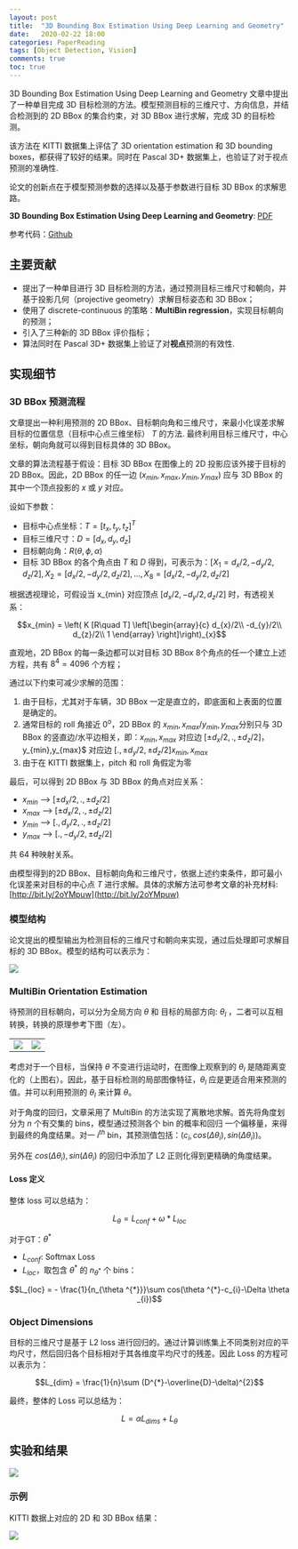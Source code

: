 ```yaml
---
layout: post
title:  "3D Bounding Box Estimation Using Deep Learning and Geometry"
date:   2020-02-22 18:00
categories: PaperReading 
tags: [Object Detection, Vision]
comments: true
toc: true
---
```


3D Bounding Box Estimation Using Deep Learning and Geometry 文章中提出了一种单目完成 3D 目标检测的方法。模型预测目标的三维尺寸、方向信息，并结合检测到的 2D BBox 的集合约束，对 3D BBox 进行求解，完成 3D 的目标检测。

该方法在 KITTI 数据集上评估了 3D orientation estimation 和 3D bounding boxes，都获得了较好的结果。同时在 Pascal 3D+ 数据集上，也验证了对于视点预测的准确性.

论文的创新点在于模型预测参数的选择以及基于参数进行目标 3D BBox 的求解思路。

**3D Bounding Box Estimation Using Deep Learning and Geometry**: [PDF](https://arxiv.org/abs/1612.00496)

参考代码：[Github](https://github.com/smallcorgi/3D-Deepbox)

## 主要贡献

* 提出了一种单目进行 3D 目标检测的方法，通过预测目标三维尺寸和朝向，并基于投影几何（projective geometry）求解目标姿态和 3D BBox；
* 使用了 discrete-continuous 的策略：**MultiBin regression**，实现目标朝向的预测；
* 引入了三种新的 3D BBox 评价指标；
* 算法同时在 Pascal 3D+ 数据集上验证了对**视点**预测的有效性.
 

<!-- 1. 直观地，先假设 2D BBox 的每一条边都对目标 3D BBox 8个角点的任一个建立上述方程，共有 $8^{4}=4096$ 个方程；
1. 由于目标，尤其对于车辆，3D BBox 一定是直立的，即底面和上表面的位置是确定的。因此针对 2D BBox 的上下边，可以减少一半的角点数量，因此方程数为：$8*8*4*4=1024$
2. 通常目标的 roll 角接近 $0^{o}$，2D BBox 的 $x_{min},x_{max}$/$y_{min},y_{max}$分别只与 3D BBox 的竖直边/水平边相关，即：$x_{min},x_{max}$ 对应边 $[\pm d_{x}/2,.,\pm d_{z}/2]，$y_{min},y_{max}$ 对应边 $[.,\pm d_{y}/2,\pm d_{z}/2]x_{min},x_{max}$，因此，对应的方程数更新为：$4^4=256$
3.  -->

## 实现细节

### 3D BBox 预测流程


文章提出一种利用预测的 2D BBox、目标朝向角和三维尺寸，来最小化误差求解目标的位置信息（目标中心点三维坐标） $T$ 的方法. 最终利用目标三维尺寸，中心坐标，朝向角就可以得到目标具体的 3D BBox。

文章的算法流程基于假设：目标 3D BBox 在图像上的 2D 投影应该外接于目标的 2D BBox。因此，2D BBox 的任一边 $(x_{min}, x_{max}, y_{min}, y_{max})$ 应与 3D BBox 的其中一个顶点投影的 $x$ 或 $y$ 对应。

设如下参数：

* 目标中心点坐标：$T = [t_{x}, t_{y}, t_{z}]^{T}$
* 目标三维尺寸：$D = [d_{x}, d_{y}, d_{z}]$
* 目标朝向角：$R(\theta ,\phi ,\alpha)$
* 目标 3D BBox 的各个角点由 $T$ 和 $D$ 得到，可表示为：$[X_{1}=d_{x}/2, -d_{y}/2, d_{z}/2], X_{2}=[d_{x}/2, -d_{y}/2, d_{z}/2], ... , X_{8}=[d_{x}/2, -d_{y}/2, d_{z}/2]$


根据透视理论，可假设当 x_{min} 对应顶点 $[d_{x}/2, -d_{y}/2, d_{z}/2]$ 时，有透视关系：

$$x_{min} = \left( K [R\quad T] \left[\begin{array}{c}
d_{x}/2\\
-d_{y}/2\\
d_{z}/2\\
1
\end{array}
\right]\right)_{x}$$

直观地，2D BBox 的每一条边都可以对目标 3D BBox 8个角点的任一个建立上述方程，共有 $8^{4}=4096$ 个方程；

通过以下约束可减少求解的范围：

1. 由于目标，尤其对于车辆，3D BBox 一定是直立的，即底面和上表面的位置是确定的。
2. 通常目标的 roll 角接近 $0^{o}$，2D BBox 的 $x_{min},x_{max}$/$y_{min},y_{max}$分别只与 3D BBox 的竖直边/水平边相关，即：$x_{min},x_{max}$ 对应边 $[\pm d_{x}/2,.,\pm d_{z}/2]，$y_{min},y_{max}$ 对应边 $[.,\pm d_{y}/2,\pm d_{z}/2]x_{min},x_{max}$
3. 由于在 KITTI 数据集上，pitch 和 roll 角假定为零

最后，可以得到 2D BBox 与 3D BBox 的角点对应关系：

* $x_{min}$ --> $[\pm d_{x}/2,.,\pm d_{z}/2]$
* $x_{max}$ --> $[\pm d_{x}/2,.,\pm d_{z}/2]$
* $y_{min}$ --> $[.,d_{y}/2,.,\pm d_{z}/2]$
* $y_{max}$ --> $[.,-d_{y}/2,\pm d_{z}/2]$

共 64 种映射关系。

由模型得到的2D BBox、目标朝向角和三维尺寸，依据上述约束条件，即可最小化误差来对目标的中心点 $T$ 进行求解。具体的求解方法可参考文章的补充材料: [http://bit.ly/2oYMpuw](http://bit.ly/2oYMpuw)

### 模型结构

论文提出的模型输出为检测目标的三维尺寸和朝向来实现，通过后处理即可求解目标的 3D BBox。模型的结构可以表示为：

![](https://note.youdao.com/yws/public/resource/85316e5cb1fff56c44995b8d7939e13b/xmlnote/WEBRESOURCEefca26d3649799e69cfef93bdc0be82f/916)


### MultiBin Orientation Estimation

待预测的目标朝向，可以分为全局方向 $\theta$ 和 目标的局部方向: $\theta_{l}$ ，二者可以互相转换，转换的原理参考下图（左）。

|||
:-:|:-:
![](https://note.youdao.com/yws/public/resource/85316e5cb1fff56c44995b8d7939e13b/xmlnote/WEBRESOURCEe47ed7624456631c0d7b0a989b49ed4b/910)|![](https://note.youdao.com/yws/public/resource/85316e5cb1fff56c44995b8d7939e13b/xmlnote/WEBRESOURCE4103300cebc7309b6407296ab7774a97/913)


考虑对于一个目标，当保持 $\theta$ 不变进行运动时，在图像上观察到的 $\theta_{l}$ 是随距离变化的（上图右）。因此，基于目标检测的局部图像特征，$\theta_{l}$ 应是更适合用来预测的值。并可以利用预测的 $\theta_{l}$ 来计算 $\theta$。

对于角度的回归，文章采用了 MultiBin 的方法实现了离散地求解。首先将角度划分为 $n$ 个有交集的 bins，模型通过预测各个 bin 的概率和回归 一个偏移量，来得到最终的角度结果。对一 $i^{th}$ bin，其预测值包括：$(c_{i}, cos(\Delta \theta_{i}), sin(\Delta \theta_{i}))$。

另外在 $cos(\Delta \theta_{i}), sin(\Delta \theta_{i})$ 的回归中添加了 L2 正则化得到更精确的角度结果。 

#### Loss 定义

整体 loss 可以总结为：

$$L_{\theta} = L_{conf} + \omega * L_{loc}$$

对于GT：$\theta ^{*}$
* $L_{conf}$: Softmax Loss
* $L_{loc}$，取包含 $\theta ^{*}$ 的 $n_{\theta ^{*}}$ 个 bins：

$$L_{loc} = - \frac{1}{n_{\theta ^{*}}}\sum cos(\theta ^{*}-c_{i}-\Delta \theta _{i})$$

### Object Dimensions

目标的三维尺寸是基于 L2 loss 进行回归的。通过计算训练集上不同类别对应的平均尺寸，然后回归各个目标相对于其各维度平均尺寸的残差。因此 Loss 的方程可以表示为：

$$L_{dim} = \frac{1}{n}\sum (D^{*}-\overline{D}-\delta)^{2}$$

最终，整体的 Loss 可以总结为：

$$L = \alpha L_{dims} + L_{\theta}$$

## 实验和结果

![](
https://note.youdao.com/yws/public/resource/85316e5cb1fff56c44995b8d7939e13b/xmlnote/WEBRESOURCE85d3d23259183340295924bebbce6634/918)

### 示例

KITTI 数据上对应的 2D 和 3D BBox 结果：

![](https://note.youdao.com/yws/public/resource/85316e5cb1fff56c44995b8d7939e13b/xmlnote/WEBRESOURCE118b61b3470ee4b09aad4c76656635bd/920)
